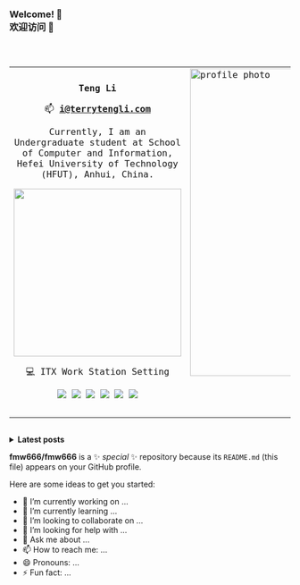 ### Welcome! 👋<br>欢迎访问 👋

<code>
  <table border="0" >
      <tbody>
          <tr>
              <td>
                <p align='center'><b>Teng Li</b></p>
                <p align='center'>📫&nbsp;<b><a href="mailto:i@terrytengli.com">i@terrytengli.com</a></b></p>
                <p align='center'>Currently, I am an Undergraduate student at School of Computer and Information, Hefei University of Technology (HFUT), Anhui, China.
                <p align='center'>
                  <a href="#"><img src="https://github-readme-stats.vercel.app/api?username=litun5315&hide=prs&hide_title=true&count_private=true&show_icons=true&bg_color=c5d5de&title_color=446170&text_color=ffffff&icon_color=000000&hide_border=true&cache_seconds=1800&locale=en&border_radius=45" width="300"></a>
                </p>
                <p align='center'>
                  💻 ITX Work Station Setting
                </p>
                <p align='center'>
                  <img src="https://img.shields.io/badge/Ubuntu-20.04LTS-orange" />
                  <img src="https://img.shields.io/badge/Intel-I5--10400f-blue" />
                  <img src="https://img.shields.io/badge/RAM-32 GB-blue" />
                  <img src="https://img.shields.io/badge/SSD-RD10 1T-black" />
                  <img src="https://img.shields.io/badge/HDD-WD 4T-black" />
                  <img src="https://img.shields.io/badge/Nvidia-Titan Xp-green" />
                </p>
              </td>
              <td>
                <img width="550" alt="profile photo" src="http://www.terrytengli.com/imgs/tengli_circle.png" class="hoverZoomLink">
                <br><br>
                <p align='center'><img src="https://visitor-badge.glitch.me/badge?page_id=litun5315.litun5315" alt="visitor badge"/></p>
              </td>
          </tr>
      </tbody>
  </table>
</code>

<details>
<summary>
  <b>Latest posts</b>
</summary>

<!-- BLOG-POST-LIST:START -->
- [Operating System - Process Control](https://www.terrytengli.com/blog/posts/2021/05/29/os_chp2/)
- [Computer Architecture - Instructure Level Parallelism](https://www.terrytengli.com/blog/posts/2021/05/22/c_arc-ilp/)
- [Computer Architecture - Interconnection Network](https://www.terrytengli.com/blog/posts/2021/05/22/c_arc-net/)
- [Computer Architecture - I/O System](https://www.terrytengli.com/blog/posts/2021/05/19/c_arc-io/)
- [Computer Architecture - Instruction Stucture](https://www.terrytengli.com/blog/posts/2021/05/13/c_arc-instruction/)
<!-- BLOG-POST-LIST:END -->
</details>

**fmw666/fmw666** is a ✨ _special_ ✨ repository because its `README.md` (this file) appears on your GitHub profile.

Here are some ideas to get you started:

- 🔭 I’m currently working on ...
- 🌱 I’m currently learning ...
- 👯 I’m looking to collaborate on ...
- 🤔 I’m looking for help with ...
- 💬 Ask me about ...
- 📫 How to reach me: ...
- 😄 Pronouns: ...
- ⚡ Fun fact: ...

